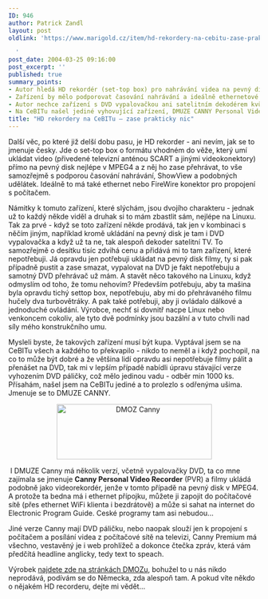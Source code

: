 ```yaml
---
ID: 946
author: Patrick Zandl
layout: post
oldlink: 'https://www.marigold.cz/item/hd-rekordery-na-cebitu-zase-prakticky-nic

  '
post_date: 2004-03-25 09:16:00
post_excerpt: ''
published: true
summary_points:
- Autor hledá HD rekordér (set-top box) pro nahrávání videa na pevný disk.
- Zařízení by mělo podporovat časování nahrávání a ideálně ethernetové připojení.
- Autor nechce zařízení s DVD vypalovačkou ani satelitním dekodérem kvůli ceně.
- Na CeBITu našel jediné vyhovující zařízení, DMUZE CANNY Personal Video Recorder.
title: "HD rekordery na CeBITu – zase prakticky nic"
---
```


<p>
Další věc, po které již delší dobu pasu, je HD rekorder - ani nevím, jak se to jmenuje česky. Jde o set-top box o formátu vhodném do věže, který umí ukládat video (přivedené televizní anténou SCART a jinými videokonektory) přímo na pevný disk nejlépe v MPEG4&#160;a z něj ho zase přehrávat, to vše samozřejmě s podporou časování nahrávání, ShowView a podobných udělátek. Ideálně to má také ethernet nebo FireWire konektor pro propojení s počítačem. </p>

<p>
Námitky k tomuto zařízení, které slýchám, jsou dvojího charakteru - jednak už to každý někde viděl a druhak si to mám zbastlit sám, nejlépe na Linuxu. Tak za prvé - když se toto zařízení někde prodává, tak jen v kombinaci s něčím jiným, například kromě ukládání na pevný disk je tam i DVD vypalovačka a když už ta ne, tak alespoň dekoder satelitní TV. To samozřejmě o desítku tisíc zdvihá cenu a přidává mi to tam zařízení, které nepotřebuji. Já opravdu jen potřebuji ukládat na pevný disk filmy, ty si pak případně pustit a zase smazat, vypalovat na DVD je fakt nepotřebuju a samotný DVD přehrávač už mám. A stavět něco takového na Linuxu, když odmyslím od toho, že tomu nehovím? Především potřebuju, aby ta mašina byla opravdu tichý settop box, nepotřebuju, aby mi do přehrávaného filmu hučely dva turbovětráky. A pak také potřebuji, aby ji ovládalo dálkové a jednoduché ovládání. Výrobce, nechť si dovnitř nacpe Linux nebo venkoncem cokoliv, ale tyto dvě podmínky jsou bazální a v tuto chvíli nad síly mého konstrukčního umu. </p>

<p>
Mysleli byste, že takových zařízení musí být kupa. Vyptával jsem se na CeBITu všech a každého to překvapilo - nikdo to neměl a i když pochopil, na co to může být dobré a že většina lidí opravdu asi nepotřebuje filmy pálit a přenášet na DVD, tak mi v lepším případě nabídli úpravu stávající verze vyhozením DVD páličky, což mělo jedinou vadu - odběr min 1000 ks. Přísahám, našel jsem na CeBITu jediné a to prolezlo s odřenýma ušima. Jmenuje se to DMUZE CANNY. </p>

<P align=center><IMG height=111 alt="DMOZ Canny" src="/wp-content/uploads/dmoz-canny.jpg" width=311></p>

<p>
&#160;I DMUZE Canny má několik verzí, včetně vypalovačky DVD, ta co mne zajímala se jmenuje <STRONG>Canny Personal Video Recorder</STRONG> (PVR) a filmy ukládá podobně jako videorekordér, jenže v tomto případě na pevný disk v MPEG4. A protože ta bedna má i ethernet přípojku, můžete ji zapojit do počítačové sítě (přes ethernet WiFi klienta i bezdrátově) a může si sahat na internet do Electronic Program Guide. Ceské programy tam asi nebudou... </p>

<p>
Jiné verze Canny mají DVD páličku, nebo naopak slouží jen k propojení s počítačem a posílání videa z počítačové sítě na televizi, Canny Premium má všechno, vestavěný je i web prohlížeč a dokonce čtečka zpráv, která vám předčítá headline anglicky, tedy text to speach. </p>

<p>
Výrobek <A href="http://www.dmuze.com/product/canny_en.php" target=_blank>najdete zde na stránkách DMOZu</A>, bohužel to u nás nikdo neprodává, podívám se do Německa, zda alespoň tam. A pokud víte někdo o nějakém HD recorderu, dejte mi vědět...</p>
